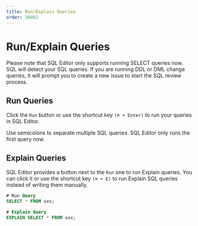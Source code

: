 ```yaml
---
title: Run/Explain Queries
order: 30402
---
```


# Run/Explain Queries

<hint-block type="info">

Please note that SQL Editor only supports running SELECT queries now. SQL will detect your SQL queries. If you are running DDL or DML change queries, it will prompt you to create a new issue to start the SQL review process.

</hint-block>

## Run Queries

Click the `Run` button or use the shortcut key `(⌘ + Enter)` to run your queries in SQL Editor.

Use semicolons to separate multiple SQL queries. SQL Editor only runs the first query now.

## Explain Queries

SQL Editor provides a button next to the `Run` one to run Explain queries. You can click it or use the shortcut key `(⌘ + E)` to run Explain SQL queries instead of writing them manually.

```sql
# Run Query
SELECT * FROM xxx;

# Explain Query
EXPLAIN SELECT * FROM xxx;
```

